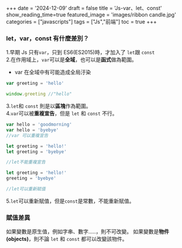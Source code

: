 +++
date = '2024-12-09'
draft = false
title = 'Js-var、let、const'
show_reading_time=true
featured_image = 'images/ribbon candle.jpg'
categories = ["javascripts"]
tags = ["Js","前端"]
toc = true
+++

### let，var，const 有什麼差別？

1.早期 Js 只有`var`，只到 ES6(ES2015)時，才加入了 `let`跟 `const`  
2.在作用域上，`var`可以是**全域**，也可以是**函式**做為範圍。

<!--more-->

- var 在全域中有可能造成全局汙染

```js
var greeting = 'hello'

window.greeting //"hello"
```

3.`let`和 `const` 則是以**區塊**作為範圍。  
4.`var`可以被**重複宣告**，但是 `let` 和 `const` 不行。

```js
var hello = 'goodmorning'
var hello = 'byebye'
//var 可以重複宣告
```

```js
let greeting = 'hello!'
let greeting = 'byebye'

//let不能重複宣告
```

```js
let greeting = 'hello!'
greeting = 'byebye'

//let可以重新賦值
```

5.`let`可以重新賦值，但是`const`是常數，不能重新賦值。

### 賦值差異

如果變數是原生值，例如字串、數字.....，則不可改變。
如果變數是**物件(objects)**，則不論 `let` 和 `const` 都可以改變該物件。
